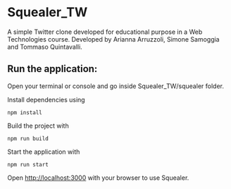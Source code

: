 # Squealer_TW
A simple Twitter clone developed for educational purpose in a Web Technologies course. Developed by Arianna Arruzzoli, Simone Samoggia and Tommaso Quintavalli.

## Run the application:
Open your terminal or console and go inside Squealer_TW/squealer folder.

Install dependencies using 

```npm install```

Build the project with 

```npm run build```

Start the application with

```npm run start```

Open [http://localhost:3000](http://localhost:3000) with your browser to use Squealer.
